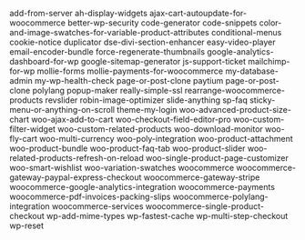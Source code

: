 add-from-server
ah-display-widgets
ajax-cart-autoupdate-for-woocommerce
better-wp-security
code-generator
code-snippets
color-and-image-swatches-for-variable-product-attributes
conditional-menus
cookie-notice
duplicator
dse-divi-section-enhancer
easy-video-player
email-encoder-bundle
force-regenerate-thumbnails
google-analytics-dashboard-for-wp
google-sitemap-generator
js-support-ticket
mailchimp-for-wp
mollie-forms
mollie-payments-for-woocommerce
my-database-admin
my-wp-health-check
page-or-post-clone
paytium
page-or-post-clone
polylang
popup-maker
really-simple-ssl
rearrange-woocommerce-products
revslider
robin-image-optimizer
slide-anything
sp-faq
sticky-menu-or-anything-on-scroll
theme-my-login
woo-advanced-product-size-chart
woo-ajax-add-to-cart
woo-checkout-field-editor-pro
woo-custom-filter-widget
woo-custom-related-products
woo-download-monitor
woo-fly-cart
woo-multi-currency
woo-poly-integration
woo-product-attachment
woo-product-bundle
woo-product-faq-tab
woo-product-slider
woo-related-products-refresh-on-reload
woo-single-product-page-customizer
woo-smart-wishlist
woo-variation-swatches
woocommerce
woocommerce-gateway-paypal-express-checkout
woocommerce-gateway-stripe
woocommerce-google-analytics-integration
woocommerce-payments
woocommerce-pdf-invoices-packing-slips
woocommerce-polylang-integration
woocommerce-services
woocommerce-single-product-checkout
wp-add-mime-types
wp-fastest-cache
wp-multi-step-checkout
wp-reset
